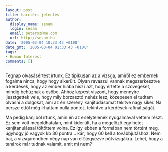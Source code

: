 ```yaml
---
layout: post
title: harctéri jelentés
author:
  display_name: sesam
  login: sesam
  email: petersz@me.com
  url: http://sesam.hu
date: '2005-03-04 10:33:43 +0100'
date_gmt: '2005-03-04 01:33:43 +0100'
tags:
- Human Interest
comments: []
---
```


Tegnap olvasásértést írtunk. Ez tipikusan az a vizsga, amiről ez embernek fogalma nincs, hogy hogy sikerült. Olyan ravaszul vannak megszerkesztve a kérdések, hogy az ember hiába hiszi azt, hogy értette a szövegeket, mindig behúznak a csőbe. Ahhoz képest viszont, hogy mennyire ijesztgettek vele, hogy mily borzasztó nehéz lesz, közepesen el tudtam olvasni a dolgokat, ami az én szerény kanjitudásomat tekitve nagy siker. Na persze ettől még írhattam nulla pontot, tekintve a kérdések rafináltságát.

Ma pedig kanjiból írtunk, amin én az esélytelenek nyugalmával vettem részt. Ez sem volt megoldhatalan, mint kiderült, ha a megelőző egy hetet kanjitanulással töltöttem volna. Ez így ebben a formában nem történt meg, úgyhogy jó vagyok kb 30 pontra... kár, hogy 60 kell a továbbjutáshoz. Nem baj, a vizsgarendben négy nap van előjegyezve pótvizsgákra. Lehet, hogy a tanárok már tudnak valamit, amit mi nem?
